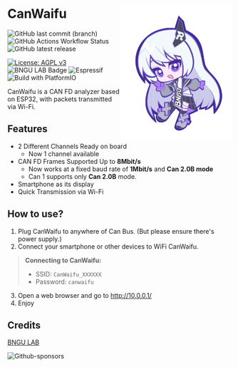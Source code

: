 # CanWaifu <img src="images/CanWaifu-Waifu.png" width="250px" align="right"/>

![GitHub last commit (branch)](https://img.shields.io/github/last-commit/1-hexene/CanWaifu/main?display_timestamp=committer&style=flat)
![GitHub Actions Workflow Status](https://img.shields.io/github/actions/workflow/status/1-hexene/canwaifu/.github%2Fworkflows%2Fbuild.yml?branch=develop)
![GitHub latest release](https://img.shields.io/github/v/release/1-hexene/CanWaifu)


[![License: AGPL v3](https://img.shields.io/badge/License-AGPL_v3-blue.svg)](https://www.gnu.org/licenses/agpl-3.0)
![BNGU LAB Badge](https://badge.bngu.io/badge.svg)
![Espressif](https://img.shields.io/badge/espressif-E7352C.svg?style=flat&logo=espressif&logoColor=white)
![Build with PlatformIO](https://img.shields.io/badge/build%20with-PlatformIO-orange?logo=platformio)


CanWaifu is a CAN FD analyzer based on ESP32, with packets transmitted via Wi-Fi.

## Features
- 2 Different Channels Ready on board
    - Now 1 channel available
- CAN FD Frames Supported Up to **8Mbit/s**
    - Now works at a fixed baud rate of **1Mbit/s** and **Can 2.0B mode**
    - Can 1 supports only **Can 2.0B** mode.
- Smartphone as its display
- Quick Transmission via Wi-Fi

## How to use?

1. Plug CanWaifu to anywhere of Can Bus. (But please ensure there's power supply.)
2. Connect your smartphone or other devices to WiFi CanWaifu.

> **Connecting to CanWaifu:**
> - SSID: `CanWaifu_XXXXXX`
> - Password: `canwaifu`

3. Open a web browser and go to http://10.0.0.1/
4. Enjoy

## Credits

[BNGU LAB](https://BNGU.IO)

![Github-sponsors](https://img.shields.io/badge/sponsor-30363D?style=for-the-badge&logo=GitHub-Sponsors&logoColor=#EA4AAA)
